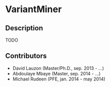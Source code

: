 VariantMiner
============

## Description
TODO

## Contributors
* David Lauzon    (Master/Ph.D., sep. 2013 - ...)
* Abdoulaye Mbaye (Master, sep. 2014 - ...)
* Michael Rudeen  (PFE, jan. 2014 - may 2014)

